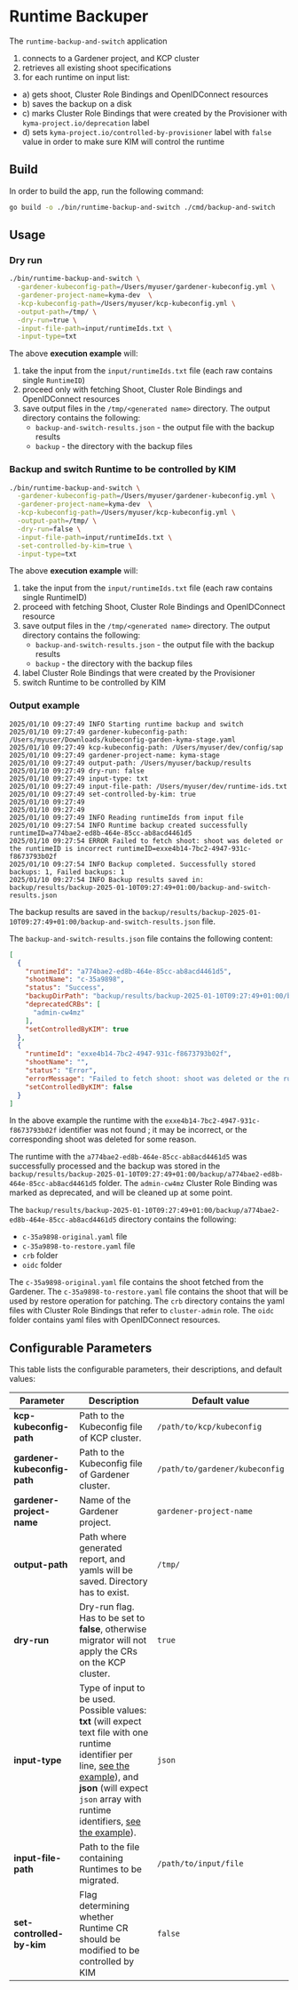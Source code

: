 # Runtime Backuper

The `runtime-backup-and-switch` application
1. connects to a Gardener project, and KCP cluster
2. retrieves all existing shoot specifications
3. for each runtime on input list:
  - a) gets shoot, Cluster Role Bindings and OpenIDConnect resources 
  - b) saves the backup on a disk
  - c) marks Cluster Role Bindings that were created by the Provisioner with `kyma-project.io/deprecation` label
  - d) sets `kyma-project.io/controlled-by-provisioner` label with `false` value in order to make sure KIM will control the runtime

## Build

In order to build the app, run the following command:

```bash
go build -o ./bin/runtime-backup-and-switch ./cmd/backup-and-switch
``` 

## Usage

### Dry run
```bash
./bin/runtime-backup-and-switch \
  -gardener-kubeconfig-path=/Users/myuser/gardener-kubeconfig.yml \
  -gardener-project-name=kyma-dev  \
  -kcp-kubeconfig-path=/Users/myuser/kcp-kubeconfig.yml \
  -output-path=/tmp/ \
  -dry-run=true \
  -input-file-path=input/runtimeIds.txt \
  -input-type=txt
```

The above **execution example** will:
1. take the input from the `input/runtimeIds.txt` file (each raw contains single `RuntimeID`)
1. proceed only with fetching Shoot, Cluster Role Bindings and OpenIDConnect resources
1. save output files in the `/tmp/<generated name>` directory. The output directory contains the following:
    - `backup-and-switch-results.json` - the output file with the backup results
    - `backup` - the directory with the backup files
   
### Backup and switch Runtime to be controlled by KIM

```bash
./bin/runtime-backup-and-switch \
  -gardener-kubeconfig-path=/Users/myuser/gardener-kubeconfig.yml \
  -gardener-project-name=kyma-dev  \
  -kcp-kubeconfig-path=/Users/myuser/kcp-kubeconfig.yml \
  -output-path=/tmp/ \
  -dry-run=false \
  -input-file-path=input/runtimeIds.txt \
  -set-controlled-by-kim=true \
  -input-type=txt
```

The above **execution example** will:
1. take the input from the `input/runtimeIds.txt` file (each raw contains single RuntimeID)
1. proceed with fetching Shoot, Cluster Role Bindings and OpenIDConnect resource
1. save output files in the `/tmp/<generated name>` directory. The output directory contains the following:
    - `backup-and-switch-results.json` - the output file with the backup results
    - `backup` - the directory with the backup files
1. label Cluster Role Bindings that were created by the Provisioner
1. switch Runtime to be controlled by KIM

### Output example

```
2025/01/10 09:27:49 INFO Starting runtime backup and switch
2025/01/10 09:27:49 gardener-kubeconfig-path: /Users/myuser/Downloads/kubeconfig-garden-kyma-stage.yaml
2025/01/10 09:27:49 kcp-kubeconfig-path: /Users/myuser/dev/config/sap
2025/01/10 09:27:49 gardener-project-name: kyma-stage
2025/01/10 09:27:49 output-path: /Users/myuser/backup/results 
2025/01/10 09:27:49 dry-run: false
2025/01/10 09:27:49 input-type: txt
2025/01/10 09:27:49 input-file-path: /Users/myuser/dev/runtime-ids.txt
2025/01/10 09:27:49 set-controlled-by-kim: true
2025/01/10 09:27:49
2025/01/10 09:27:49
2025/01/10 09:27:49 INFO Reading runtimeIds from input file
2025/01/10 09:27:54 INFO Runtime backup created successfully runtimeID=a774bae2-ed8b-464e-85cc-ab8acd4461d5
2025/01/10 09:27:54 ERROR Failed to fetch shoot: shoot was deleted or the runtimeID is incorrect runtimeID=exxe4b14-7bc2-4947-931c-f8673793b02f
2025/01/10 09:27:54 INFO Backup completed. Successfully stored backups: 1, Failed backups: 1
2025/01/10 09:27:54 INFO Backup results saved in: backup/results/backup-2025-01-10T09:27:49+01:00/backup-and-switch-results.json
```

The backup results are saved in the `backup/results/backup-2025-01-10T09:27:49+01:00/backup-and-switch-results.json` file.

The `backup-and-switch-results.json` file contains the following content:
```json
[
  {
    "runtimeId": "a774bae2-ed8b-464e-85cc-ab8acd4461d5",
    "shootName": "c-35a9898",
    "status": "Success",
    "backupDirPath": "backup/results/backup-2025-01-10T09:27:49+01:00/backup/a774bae2-ed8b-464e-85cc-ab8acd4461d5",
    "deprecatedCRBs": [
      "admin-cw4mz"
    ],
    "setControlledByKIM": true
  },
  {
    "runtimeId": "exxe4b14-7bc2-4947-931c-f8673793b02f",
    "shootName": "",
    "status": "Error",
    "errorMessage": "Failed to fetch shoot: shoot was deleted or the runtimeID is incorrect",
    "setControlledByKIM": false
  }
]

```
In the above example the runtime with the `exxe4b14-7bc2-4947-931c-f8673793b02f` identifier was not found ; it may be incorrect, or the corresponding shoot was deleted for some reason. 

The runtime with the `a774bae2-ed8b-464e-85cc-ab8acd4461d5` was successfully processed and the backup was stored in the `backup/results/backup-2025-01-10T09:27:49+01:00/backup/a774bae2-ed8b-464e-85cc-ab8acd4461d5` folder. The `admin-cw4mz` Cluster Role Binding was marked as deprecated, and will be cleaned up at some point.

The `backup/results/backup-2025-01-10T09:27:49+01:00/backup/a774bae2-ed8b-464e-85cc-ab8acd4461d5` directory contains the following:
- `c-35a9898-original.yaml` file
- `c-35a9898-to-restore.yaml` file
- `crb` folder
- `oidc` folder

The `c-35a9898-original.yaml` file contains the shoot fetched from the Gardener. The `c-35a9898-to-restore.yaml` file contains the shoot that will be used by restore operation for patching. 
The `crb` directory contains the yaml files with Cluster Role Bindings that refer to `cluster-admin` role. The `oidc` folder contains yaml files with OpenIDConnect resources.

## Configurable Parameters

This table lists the configurable parameters, their descriptions, and default values:

| Parameter | Description                                                                                                                                                                                                                                                                         | Default value                  |
|------|-------------------------------------------------------------------------------------------------------------------------------------------------------------------------------------------------------------------------------------------------------------------------------------|--------------------------------|
| **kcp-kubeconfig-path** | Path to the Kubeconfig file of KCP cluster.                                                                                                                                                                                                                                         | `/path/to/kcp/kubeconfig`      |
| **gardener-kubeconfig-path** | Path to the Kubeconfig file of Gardener cluster.                                                                                                                                                                                                                                    | `/path/to/gardener/kubeconfig` |
| **gardener-project-name** | Name of the Gardener project.                                                                                                                                                                                                                                                       | `gardener-project-name`        |
| **output-path** | Path where generated report, and yamls will be saved. Directory has to exist.                                                                                                                                                                                                       | `/tmp/`                        |
| **dry-run** | Dry-run flag. Has to be set to **false**, otherwise migrator will not apply the CRs on the KCP cluster.                                                                                                                                                                             | `true`                         |
| **input-type** | Type of input to be used. Possible values: **txt** (will expect text file with one runtime identifier per line, [see the example](input/runtimeids_sample.txt)), and **json** (will expect `json` array with runtime identifiers, [see the example](input/runtimeids_sample.json)). | `json`                         |
| **input-file-path** | Path to the file containing Runtimes to be migrated.                                                                                                                                                                                                                                | `/path/to/input/file`          |
| **set-controlled-by-kim** | Flag determining whether Runtime CR should be modified to be controlled by KIM                                                                                                                                                                                                      | `false`                        |


